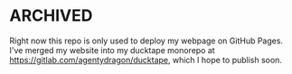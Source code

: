 ARCHIVED
===

Right now this repo is only used to deploy my webpage on GitHub Pages.
I've merged my website into my ducktape monorepo at
https://gitlab.com/agentydragon/ducktape, which I hope to publish soon.
